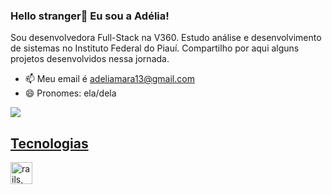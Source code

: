### Hello stranger👋 Eu sou a Adélia!


Sou desenvolvedora Full-Stack na V360. Estudo análise e desenvolvimento de sistemas no Instituto Federal do Piauí. Compartilho por aqui alguns projetos desenvolvidos nessa jornada.

- 📫 Meu email é adeliamara13@gmail.com
- 😄 Pronomes: ela/dela

<div>
<a href="https://www.linkedin.com/in/adeliamara/" target="_blank"><img loading="lazy" src="https://img.shields.io/badge/-LinkedIn-%230077B5?style=for-the-badge&logo=linkedin&logoColor=white" target="_blank"/>   
</div>


## Tecnologias

<a href="https://skillicons.dev">
  <img height="35px" src="https://skillicons.dev/icons?i=rails,python,mongodb,postgres,git,docker,linux,vscode,github&perline=50" alt="rails, python, mongodb, postgresql, 
 git, docker, linux, bash" title="rails,python,mongodb,postgresql, 
 git, docker, linux, bash">
</a>
